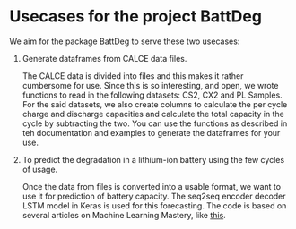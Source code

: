# Usecases for the project BattDeg

 We aim for the package BattDeg to serve these two usecases: 
 
 1. Generate dataframes from CALCE data files. 
    
    The CALCE data is divided into files and this makes it rather cumbersome for use. Since this is so interesting, and open, we wrote functions 
    to read in the following datasets: CS2, CX2 and PL Samples. For the said datasets, we also create columns to calculate the per cycle charge and 
    discharge capacities and calculate the total capacity in the cycle by subtracting the two. You can use the functions as described in teh documentation and examples to generate the dataframes for your use.


2. To predict the degradation in a lithium-ion battery using the few cycles of usage. 
    
    Once the data from files is converted into a usable format, we want to use it for prediction of battery capacity. The seq2seq encoder decoder LSTM model in Keras is used for this forecasting. The code is based on several articles on Machine Learning Mastery, 
    like [this](https://machinelearningmastery.com/how-to-develop-lstm-models-for-multi-step-time-series-forecasting-of-household-power-consumption/).


